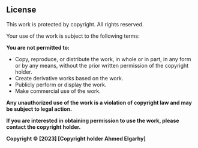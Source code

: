 ## License

This work is protected by copyright. All rights reserved.

Your use of the work is subject to the following terms:

**You are not permitted to:**

* Copy, reproduce, or distribute the work, in whole or in part, in any form or by any means, without the prior written permission of the copyright holder.
* Create derivative works based on the work.
* Publicly perform or display the work.
* Make commercial use of the work.

**Any unauthorized use of the work is a violation of copyright law and may be subject to legal action.**

**If you are interested in obtaining permission to use the work, please contact the copyright holder.**

**Copyright © [2023] [Copyright holder Ahmed Elgarhy]**

